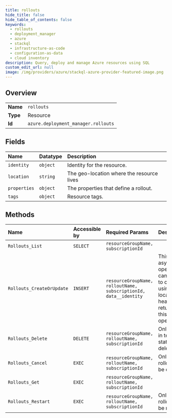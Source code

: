 ```yaml
---
title: rollouts
hide_title: false
hide_table_of_contents: false
keywords:
  - rollouts
  - deployment_manager
  - azure    
  - stackql
  - infrastructure-as-code
  - configuration-as-data
  - cloud inventory
description: Query, deploy and manage Azure resources using SQL
custom_edit_url: null
image: /img/providers/azure/stackql-azure-provider-featured-image.png
---
```

  
    

## Overview
<table><tbody>
<tr><td><b>Name</b></td><td><code>rollouts</code></td></tr>
<tr><td><b>Type</b></td><td>Resource</td></tr>
<tr><td><b>Id</b></td><td><code>azure.deployment_manager.rollouts</code></td></tr>
</tbody></table>

## Fields
| Name | Datatype | Description |
|:-----|:---------|:------------|
| `identity` | `object` | Identity for the resource. |
| `location` | `string` | The geo-location where the resource lives |
| `properties` | `object` | The properties that define a rollout. |
| `tags` | `object` | Resource tags. |
## Methods
| Name | Accessible by | Required Params | Description |
|:-----|:--------------|:----------------|:------------|
| `Rollouts_List` | `SELECT` | `resourceGroupName, subscriptionId` |  |
| `Rollouts_CreateOrUpdate` | `INSERT` | `resourceGroupName, rolloutName, subscriptionId, data__identity` | This is an asynchronous operation and can be polled to completion using the location header returned by this operation. |
| `Rollouts_Delete` | `DELETE` | `resourceGroupName, rolloutName, subscriptionId` | Only rollouts in terminal state can be deleted. |
| `Rollouts_Cancel` | `EXEC` | `resourceGroupName, rolloutName, subscriptionId` | Only running rollouts can be canceled. |
| `Rollouts_Get` | `EXEC` | `resourceGroupName, rolloutName, subscriptionId` |  |
| `Rollouts_Restart` | `EXEC` | `resourceGroupName, rolloutName, subscriptionId` | Only failed rollouts can be restarted. |
